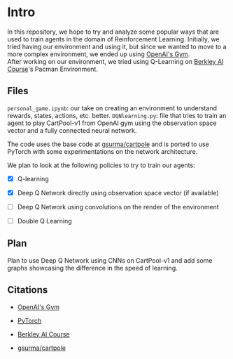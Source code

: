 # Intro
In this repository, we hope to try and analyze some popular ways that are used to train agents in the domain of Reinforcement Learning. Initially, we tried having our environment and using it, but since we wanted to move to a more complex environment, we ended up using [OpenAI's Gym][1]. <br>
After working on our environment, we tried using Q-Learning on [Berkley AI Course][2]'s Pacman Environment.


## Files
`personal_game.ipynb`: our take on creating an environment to understand rewards, states, actions, etc. better.
`DQNlearning.py`: file that tries to train an agent to play CartPool-v1 from OpenAI gym using the observation space vector and a fully connected neural network.

The code uses the base code at [gsurma/cartpole][3] and is ported to use PyTorch with some experimentations on the network architecture.

We plan to look at the following policies to try to train our agents:
- [x] Q-learning
- [x] Deep Q Network directly using observation space vector (if available)
- [ ] Deep Q Network using convolutions on the render of the environment
- [ ] Double Q Learning


## Plan

Plan to use Deep Q Network using CNNs on CartPool-v1 and add some graphs showcasing the difference in the speed of learning.


## Citations

- [OpenAI's Gym][1]
- [PyTorch][4]
- [Berkley AI Course][2]
- [gsurma/cartpole][3]

  [1]: https://gym.openai.com/
  [2]: http://ai.berkeley.edu/home.html
  [3]: https://github.com/gsurma/cartpole
  [4]: https://pytorch.org/
  
